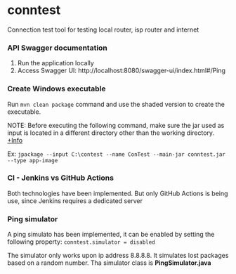 # conntest
Connection test tool for testing local router, isp router and internet

### API Swagger documentation
1. Run the application locally
2. Access Swagger UI: http://localhost:8080/swagger-ui/index.html#/Ping

### Create Windows executable
Run `mvn clean package` command and use the shaded version to create the executable. 

NOTE: Before executing the following command, make sure the jar used as input is located in a different directory other than the working directory. [+Info](https://stackoverflow.com/questions/64741275/jpackage-type-app-image-creates-infinite-recursive-directories)

Ex:
`jpackage --input C:\contest --name ConTest --main-jar conntest.jar --type app-image`

### CI - Jenkins vs GitHub Actions
Both technologies have been implemented. But only GitHub Actions is being use, since Jenkins requires a dedicated server

### Ping simulator
A ping simulato has been implemented, it can be enabled by setting the following property:
`conntest.simulator = disabled`

The simulator only works upon ip address 8.8.8.8. It simulates lost packages based on a random number.
Tha simulator class is **PingSimulator.java**